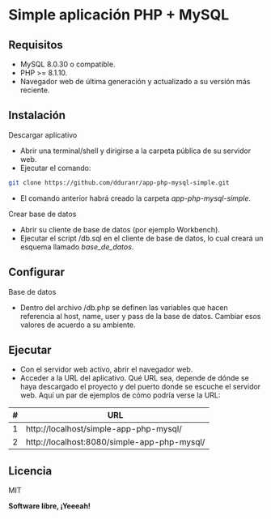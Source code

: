 # Simple aplicación PHP + MySQL

## Requisitos
- MySQL 8.0.30 o compatible.
- PHP >= 8.1.10.
- Navegador web de última generación y actualizado a su versión más reciente.


## Instalación
Descargar aplicativo
- Abrir una terminal/shell y dirigirse a la carpeta pública de su servidor web.
- Ejecutar el comando:
```sh
git clone https://github.com/dduranr/app-php-mysql-simple.git
```
- El comando anterior habrá creado la carpeta *app-php-mysql-simple*.

Crear base de datos
- Abrir su cliente de base de datos (por ejemplo Workbench).
- Ejecutar el script /db.sql en el cliente de base de datos, lo cual creará un esquema llamado *base_de_datos*.

## Configurar
Base de datos
- Dentro del archivo /db.php se definen las variables que hacen referencia al host, name, user y pass de la base de datos. Cambiar esos valores de acuerdo a su ambiente. 

## Ejecutar
- Con el servidor web activo, abrir el navegador web.
- Acceder a la URL del aplicativo. Qué URL sea, depende de dónde se haya descargado el proyecto y del puerto donde se escuche el servidor web. Aquí un par de ejemplos de cómo podría verse la URL:

| # | URL |
| ------ | ------ |
| 1 | http://localhost/simple-app-php-mysql/ |
| 2 | http://localhost:8080/simple-app-php-mysql/ |


## Licencia

MIT

**Software libre, ¡Yeeeah!**
